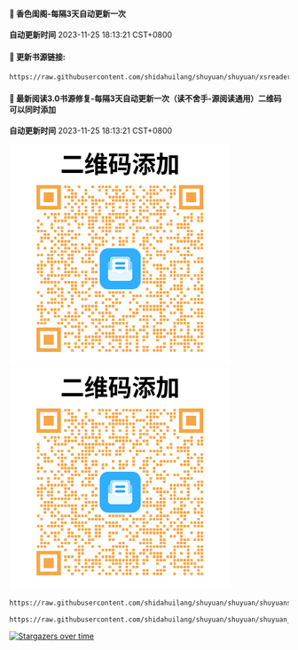 #### 🚩 香色闺阁-每隔3天自动更新一次

**自动更新时间** 2023-11-25 18:13:21 CST+0800

#### 🚩 更新书源链接:
 
 ``` bash
https://raw.githubusercontent.com/shidahuilang/shuyuan/shuyuan/xsreader/new/resources.txt
 ```


#### 🚩 最新阅读3.0书源修复-每隔3天自动更新一次（读不舍手-源阅读通用）二维码可以同时添加
**自动更新时间** 2023-11-25 18:13:21 CST+0800
<!-- 更新位置开始 -->
<!-- 更新位置结束 -->
![shuyuans.png](img/shuyuans.PNG) ![shuyuan.png](img/shuyuan.PNG
)
```
https://raw.githubusercontent.com/shidahuilang/shuyuan/shuyuan/shuyuans_data.json
```
```
https://raw.githubusercontent.com/shidahuilang/shuyuan/shuyuan/shuyuan_data.json
```


[![Stargazers over time](https://starchart.cc/shidahuilang/shuyuan.svg)](https://starchart.cc/shidahuilang/shuyuan)
